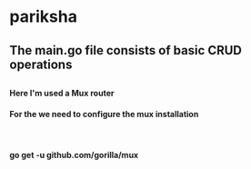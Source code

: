 # pariksha
<H2>The main.go file consists of basic CRUD operations <br><H2>
<h4>Here I'm used a Mux router <br><h4>
<h4>For the we need to configure the mux installation </h4><br>
<h4>go get -u github.com/gorilla/mux</h4>

